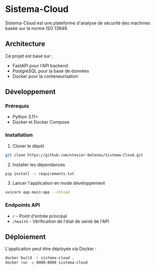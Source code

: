 # Sistema-Cloud

Sistema-Cloud est une plateforme d'analyse de sécurité des machines basée sur la norme ISO 13849.

## Architecture

Ce projet est basé sur :
- FastAPI pour l'API backend
- PostgreSQL pour la base de données
- Docker pour la conteneurisation

## Développement

### Prérequis
- Python 3.11+
- Docker et Docker Compose

### Installation
1. Cloner le dépôt
```bash
git clone https://github.com/ntexier-belenos/Sistema-Cloud.git
```

2. Installer les dépendances
```bash
pip install -r requirements.txt
```

3. Lancer l'application en mode développement
```bash
uvicorn app.main:app --reload
```

### Endpoints API
- `/` - Point d'entrée principal
- `/health` - Vérification de l'état de santé de l'API

## Déploiement

L'application peut être déployée via Docker :

```bash
docker build -t sistema-cloud .
docker run -p 8000:8000 sistema-cloud
```
